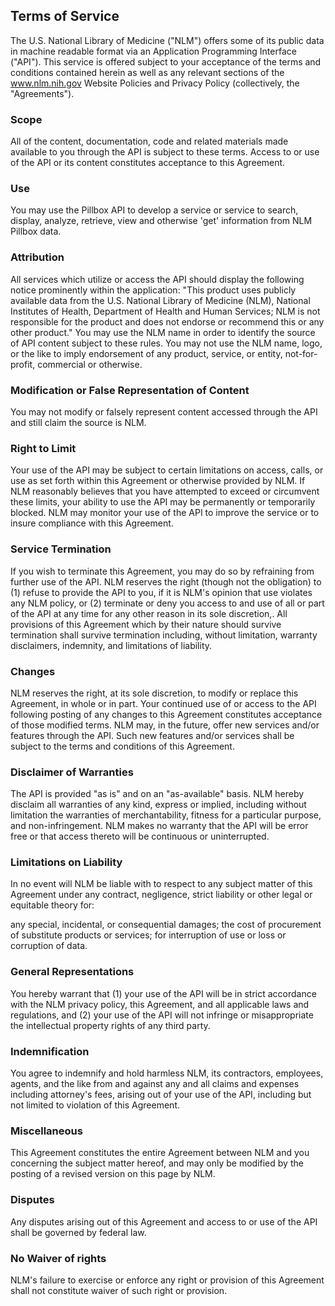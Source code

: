 ## Terms of Service

The U.S. National Library of Medicine ("NLM") offers some of its public data in machine readable format via an Application Programming Interface ("API"). This service is offered subject to your acceptance of the terms and conditions contained herein as well as any relevant sections of the www.nlm.nih.gov Website Policies and Privacy Policy (collectively, the "Agreements").

### Scope

All of the content, documentation, code and related materials made available to you through the API is subject to these terms. Access to or use of the API or its content constitutes acceptance to this Agreement.

### Use

You may use the Pillbox API to develop a service or service to search, display, analyze, retrieve, view and otherwise 'get' information from NLM Pillbox data.

### Attribution

All services which utilize or access the API should display the following notice prominently within the application: "This product uses publicly available data from the U.S. National Library of Medicine (NLM), National Institutes of Health, Department of Health and Human Services; NLM is not responsible for the product and does not endorse or recommend this or any other product." You may use the NLM name in order to identify the source of API content subject to these rules. You may not use the NLM name, logo, or the like to imply endorsement of any product, service, or entity, not-for-profit, commercial or otherwise.

### Modification or False Representation of Content

You may not modify or falsely represent content accessed through the API and still claim the source is NLM.

### Right to Limit

Your use of the API may be subject to certain limitations on access, calls, or use as set forth within this Agreement or otherwise provided by NLM. If NLM reasonably believes that you have attempted to exceed or circumvent these limits, your ability to use the API may be permanently or temporarily blocked. NLM may monitor your use of the API to improve the service or to insure compliance with this Agreement.

### Service Termination

If you wish to terminate this Agreement, you may do so by refraining from further use of the API. NLM reserves the right (though not the obligation) to (1) refuse to provide the API to you, if it is NLM's opinion that use violates any NLM policy, or (2) terminate or deny you access to and use of all or part of the API at any time for any other reason in its sole discretion,. All provisions of this Agreement which by their nature should survive termination shall survive termination including, without limitation, warranty disclaimers, indemnity, and limitations of liability.

### Changes

NLM reserves the right, at its sole discretion, to modify or replace this Agreement, in whole or in part. Your continued use of or access to the API following posting of any changes to this Agreement constitutes acceptance of those modified terms. NLM may, in the future, offer new services and/or features through the API. Such new features and/or services shall be subject to the terms and conditions of this Agreement.

### Disclaimer of Warranties

The API is provided "as is" and on an "as-available" basis. NLM hereby disclaim all warranties of any kind, express or implied, including without limitation the warranties of merchantability, fitness for a particular purpose, and non-infringement. NLM makes no warranty that the API will be error free or that access thereto will be continuous or uninterrupted.

### Limitations on Liability

In no event will NLM be liable with to respect to any subject matter of this Agreement under any contract, negligence, strict liability or other legal or equitable theory for:

any special, incidental, or consequential damages; the cost of procurement of substitute products or services; for interruption of use or loss or corruption of data.

### General Representations

You hereby warrant that (1) your use of the API will be in strict accordance with the NLM privacy policy, this Agreement, and all applicable laws and regulations, and (2) your use of the API will not infringe or misappropriate the intellectual property rights of any third party.

### Indemnification

You agree to indemnify and hold harmless NLM, its contractors, employees, agents, and the like from and against any and all claims and expenses including attorney's fees, arising out of your use of the API, including but not limited to violation of this Agreement.

### Miscellaneous

This Agreement constitutes the entire Agreement between NLM and you concerning the subject matter hereof, and may only be modified by the posting of a revised version on this page by NLM.

### Disputes

Any disputes arising out of this Agreement and access to or use of the API shall be governed by federal law.

### No Waiver of rights

NLM's failure to exercise or enforce any right or provision of this Agreement shall not constitute waiver of such right or provision. 
